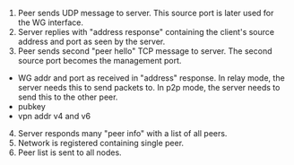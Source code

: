 1. Peer sends UDP message to server. This source port is later used for the WG interface.
2. Server replies with "address response" containing the client's source address and port as seen by the server.
3. Peer sends second "peer hello" TCP message to server. The second source port becomes the management port.
  - WG addr and port as received in "address" response. In relay mode, the server needs this to send packets to. In p2p mode, the server needs to send this to the other peer.
  - pubkey
  - vpn addr v4 and v6
4. Server responds many "peer info" with a list of all peers.
5. Network is registered containing single peer.
6. Peer list is sent to all nodes.
